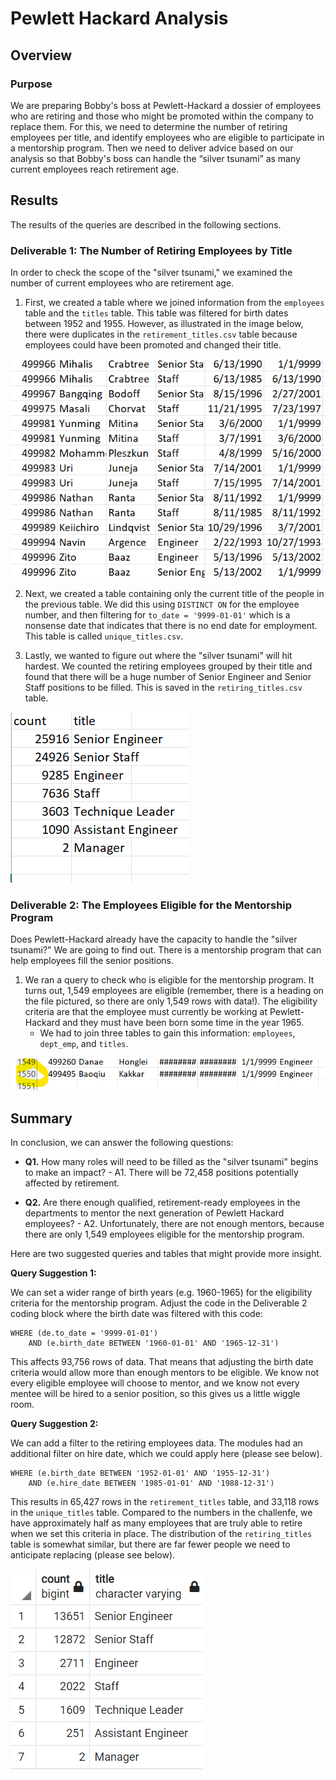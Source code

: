 # Pewlett Hackard Analysis

## Overview

### Purpose
We are preparing Bobby's boss at Pewlett-Hackard a dossier of employees who are retiring and those who might be promoted within the company to replace them. For this, we need to determine the number of retiring employees per title, and identify employees who are eligible to participate in a mentorship program. Then we need to deliver advice based on our analysis so that Bobby's boss can handle the “silver tsunami” as many current employees reach retirement age.

## Results

The results of the queries are described in the following sections.

### Deliverable 1: The Number of Retiring Employees by Title 

In order to check the scope of the "silver tsunami," we examined the number of current employees who are retirement age. 

1. First, we created a table where we joined information from the `employees` table and the `titles` table. This table was filtered for birth dates between 1952 and 1955. However, as illustrated in the image below, there were duplicates in the `retirement_titles.csv` table because employees could have been promoted and changed their title.

![There are duplicates in the retirement_titles table](https://github.com/saramcel/Pewlett-Hackard-Analysis/blob/414bd42fd70fdc5b8d81e65347a83b812a2b8fc2/Resources/table1.png)

2. Next, we created a table containing only the current title of the people in the previous table. We did this using `DISTINCT ON` for the employee number, and then filtering for `to_date = '9999-01-01'` which is a nonsense date that indicates that there is no end date for employment. This table is called `unique_titles.csv`.

3. Lastly, we wanted to figure out where the "silver tsunami" will hit hardest. We counted the retiring employees grouped by their title and found that there will be a huge number of Senior Engineer and Senior Staff positions to be filled. This is saved in the `retiring_titles.csv` table.

![There are many senior positions that will be vacated.](https://github.com/saramcel/Pewlett-Hackard-Analysis/blob/414bd42fd70fdc5b8d81e65347a83b812a2b8fc2/Resources/table2.png)

### Deliverable 2: The Employees Eligible for the Mentorship Program

Does Pewlett-Hackard already have the capacity to handle the "silver tsunami?" We are going to find out. There is a mentorship program that can help employees fill the senior positions. 

1. We ran a query to check who is eligible for the mentorship program. It turns out, 1,549 employees are eligible (remember, there is a heading on the file pictured, so there are only 1,549 rows with data!). The eligibility criteria are that the employee must currently be working at Pewlett-Hackard and they must have been born some time in the year 1965. 
   - We had to join three tables to gain this information: `employees`, `dept_emp`, and `titles`. 

![There are not enough people in the company who can be mentored to fill the positions. Remember there's a header, so it's only 1,549 employees.](https://github.com/saramcel/Pewlett-Hackard-Analysis/blob/70bb15070b970d07102074d45a7d7f725764a75c/Resources/table3.png)

## Summary

In conclusion, we can answer the following questions: 

- **Q1.** How many roles will need to be filled as the "silver tsunami" begins to make an impact?
          - A1. There will be 72,458 positions potentially affected by retirement. 
   
- **Q2.** Are there enough qualified, retirement-ready employees in the departments to mentor the next generation of Pewlett Hackard employees?
         - A2. Unfortunately, there are not enough mentors, because there are only 1,549 employees eligible for the mentorship program. 

Here are two suggested queries and tables that might provide more insight. 

**Query Suggestion 1:** 

We can set a wider range of birth years (e.g. 1960-1965) for the eligibility criteria for the mentorship program. Adjust the code in the Deliverable 2 coding block where the birth date was filtered with this code:

```
WHERE (de.to_date = '9999-01-01')
	AND (e.birth_date BETWEEN '1960-01-01' AND '1965-12-31')
```

This affects 93,756 rows of data. That means that adjusting the birth date criteria would allow more than enough mentors to be eligible. We know not every eligible employee will choose to mentor, and we know not every mentee will be hired to a senior position, so this gives us a little wiggle room.

**Query Suggestion 2:** 

We can add a filter to the retiring employees data. The modules had an additional filter on hire date, which we could apply here (please see below). 

```
WHERE (e.birth_date BETWEEN '1952-01-01' AND '1955-12-31')
	AND (e.hire_date BETWEEN '1985-01-01' AND '1988-12-31')
```

This results in 65,427 rows in the `retirement_titles` table, and 33,118 rows in the `unique_titles` table. Compared to the numbers in the challenfe, we have approximately half as many employees that are truly able to retire when we set this criteria in place. The distribution of the `retiring_titles` table is somewhat similar, but there are far fewer people we need to anticipate replacing (please see below). 

![There are fewer positions that will be vacated when we apply a hire_date filter.](https://github.com/saramcel/Pewlett-Hackard-Analysis/blob/39eaa5d3eaf47710ffdf5cb0a112b662cac3d940/Resources/table4.png)

